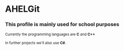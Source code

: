 # AHELGit
### This profile is mainly used for school purposes

<sup> Currently the programming languages are **C** and **C++** </sup>

<sup> In further projects we'll also use **C#**. </sup>
